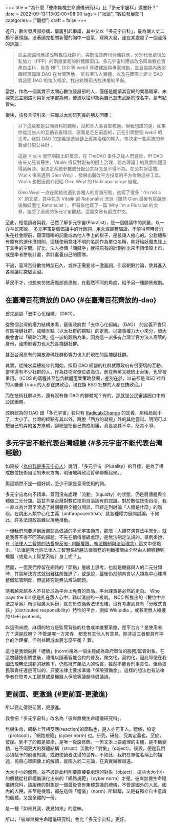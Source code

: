 +++
title = "為什麼「彼岸無機生命禮儀研究科」比「多元宇宙科」還要好？"
date = 2022-09-13T13:02:00+08:00
tags = ["社論", "數位發展部"]
categories = ["觀想"]
draft = false
+++

近日，數位發展部掛牌，屢屢引起爭議，其中又以「多元宇宙科」，最為讓人丈二摸不著頭腦。憑著讀完相關新聞的胸中一股氣，寫興大發，遂在某處發了一個淺薄的評論：

> 民主網路司應該改叫數位社群司，與數位政府司倆倆對應，分別代表處理公私協力（PPP）的兩邊業務的群體跟窗口。多元宇宙科應該改名叫做數位資產自主科，負責 NFT, DID 等 web3 基礎建設與專案推動，並且協調內政部跟經濟部讓 DAO 在台灣落地， 能有準法人實體，以及在國際上建立 DAO 與我國 DAO 的接入框架，找出跨境司法裁決權的平衡。

當然，作為一個其實不太關心數位發展部的人，僅僅是閱讀其官網的業務職掌，未深究民主網路司與多元宇宙為何，便憑以往印象與自己意志武斷的取名字，是有點冒失。

很快，該發言便引來一任職以太坊研究員的朋友回覆：

> 以下這些都是公開資料的觀察，沒和本人事實查核過。但我想講的是，如果你從這些人的互動去看得話，唐鳳是走在前面的，正在引領整個 web3 的思考。我對 DAO 的定義是透過鏈上蒐集治理的輸入，來決定一些系統的參數或分配公共財 。
>
> 這是 Vitalik 很早期提出的概念，在 TheDAO 事件之後人們避談，但 DAO 後來又死者蘇生。Vitalik 很反對現有的鏈上治理，認為理論上的買票問題沒得到解決。但決定系統參數或分配公共財又是不得不為。在公共財這塊， Vitalik 後來遇到 Glen Weyl ，發展出魔改平方投票的平方金融這些工具。Vitalik 也把唐鳳介紹給 Glen Weyl 的 Radicalxchange 組織。
>
> Glen Weyl 一直在爬梳他遇到各種人的意識形態，他寫了很多 "I'm not a X" 的文章，其中包含 Vitalik 的 Rationalist 流派（雖然 Glen 最後有寫說他後悔妖魔化 Rationalist ）。但最後他寫了一篇 Why I'm a Pluralist 的文章，接受了唐鳳的多元宇宙觀點。這篇文章有翻成中文。

至此，相信讀者與我，已然了解多元宇宙(Pluralist)，是一個倡議中的詞彙。以一介平民來說， 多元宇宙是個倡議中的行銷詞，用未經實務驗證，不曉得何時會消失在社會眼前，艱深隱晦的詞彙成為他人手上的棋子，是最讓人擔心的。公務體系有原有的運作潛規則，這樣使用意味不明的名詞作為單位名稱，剛好給妖魔鬼怪上下其手的空間。好比，法人換個「關鍵字」就把原有的計劃推出來申請借殼上市，或是學者拼裝計畫，拿計畫養自己的團隊。

不過，臺灣苦待數位轉型已久，或許正需要此一激進詞，引起朝野討論，使其進入各黨議程突破泥沼。

草民不才，也想來仿效唐鳳部長思維，在截然不同的角度，給予另一種願景規劃。


## 在臺灣百花齊放的 DAO {#在臺灣百花齊放的-dao}

首先談談「去中心化組織」（DAO）。

從整個台灣的權力結構來看，最後政府對「去中心化組織」（DAO） 的定義不會只有區塊鏈社群，或精准點（以太社群的觀點）的定義。以議事權力大小來分，很大機會會以「網路治理」這一派的觀點為準，因為這一派多有台灣半官方法人高管的身份，國際影響力也大於區塊鏈社群。

甚至台灣原有的開放源碼社群影響力也大於現在的區塊鏈社群。

其實，從陳水扁總統年代開始，採用 DAO 經營的社群就跟政府有很密切的互動。當年還有不少社群的人，作為技術官僚位處高位，而在蔡英文總統上台後，也曾被重用。（ICOS 的議程甚至包含軟體產業策略發展，差別在於，以前都是 BSD 社群的人嫌棄 Linux 的人都在搞政治，現在換 BSD 社群的人都在搞政治。）

而在技術社群以外，還有沒有像 DAO 的群體呢？有的，那就是公民審議圈口中的公民團體。

政府認為的 DAO 跟「多元宇宙」若只有 [RadicalxChange](https://pdis.nat.gov.tw/zh-TW/blog/%E7%82%BA%E4%BD%95%E6%88%91%E6%98%AF%E5%A4%9A%E5%85%83%E5%AE%87%E5%AE%99%E4%BA%BA/) 的定義，那格局就小了，太小了。台灣的經驗有其以外，跳脫「西方的凝視」外的其他嘗試。明明可以把自己的弄的各方來朝，卻總是把自己做成附庸，真是哀其不幸，怒其不爭。


## 多元宇宙不能代表台灣經驗 {#多元宇宙不能代表台灣經驗}

如果按〈[為何我是多元宇宙人](https://pdis.nat.gov.tw/zh-TW/blog/%E7%82%BA%E4%BD%95%E6%88%91%E6%98%AF%E5%A4%9A%E5%85%83%E5%AE%87%E5%AE%99%E4%BA%BA/)〉說明，「多元宇宙（Plurality）的目標，是為了構成數位技術自洽的未來方向，明確地與政治哲學聯繫起來。」

那這顯然不是一個好詞，至少不該是臺灣使用的詞。

多元宇宙為何不精準，蓋因沒有處理「流動」（liquidty）的狀態，仍是將個體與全體做二元分類。這並不是台灣對數位技術自洽該有的認識。對於數位技術自洽，我一直以為台灣早渡過了將個體與全體分開談，已經走到討論「人類是什麼」的階段。在跳出人類中心化主義（anthropocentrism）就各種權力展開討論，不如此，許多法規政策難以落地推動。

一但我們想要達到唐鳳部長倡議的多元宇宙願景，那麼「人類在演算法中異化」就是我等不得不回答的課題。不先在價值層級處理，是無法制定法規的。舉例來說，在[〈法律人工智慧的法哲學反省- 判斷權限、執法機制與法治理念〉](https://www.ea.sinica.edu.tw/QDown.ashx?ID=6975)這文中便點出，「法律是否允許法律人工智慧系統將法律事務的判斷權限由全然由人類移轉到機器（或是人工智慧系統）身上呢？」。

然而，一但我們停留在網路的「節點」層級上思考，也就是機器與人的二元分類時，其實解決方式就很難往前推進了，或是說，最後仍然傾向會以人類為中心建構整個監管制度，但這終究是無法解決問題。

隨著越來越多人不甘於成為平台上免費的商品，平台課責是必然的走向。 Who pays the bill 便是扎在眾人心中，難以消出的一根刺。
NCC 所推出的〈數位中介法之草案〉所引起廣大糾紛，就在於依循舊法律思維，沒有考慮到具有「分散式責任」(distributed responsibility）特性的平台，例如 Wikipidia ，或甚至無人維護的 DeFi protocol。

以這例來說，麻煩的地方是監管背後的社會成本誰要承擔，是平台方？是使用者方？還是政府？ 不管是哪一方來弄，都會有其他人有意見，除非這三者都具有平台的治理權，但利益跟成本要怎麼平衡？ 難。

這也是我傾向將「禮儀」(norm)視為一個主體成為政府單位的服務/監管對象。在區塊鏈技術問世後，禮儀以隨著智能合約的普及，條文化，契約化，因此即便在我國法規無法規範的狀態下，仍然擁有類法人的性質，雖然不能負刑事責任，但負擔民事責任還是可以的，只要法律上要求準備「保險預備金」。這樣的想法也有法律學者在思考人工智慧或是機器人保險等議題時倡議過。


## 更前面、更激進 {#更前面-更激進}

所以要走得更前面，更激進。

我會把「多元宇宙科」改名為「彼岸無機生命禮儀研究科」。

無機生命，網路上互相反應(reaction)的節點也，是人亦可非人。禮儀，協定（protocol），「網路規範」(cyber norm) 也。研究，研發，究其定義也。至於，彼岸。到不了的都是彼岸，是唯一後設修飾。一但文本上要處理的主體，是不斷變動，在不同更大的群體結構（struct）流動的「對象」（object）。後設，便是我們必須賦予的前置知識，或迫使讀者沈浸的世界。不如此，我們在單位名稱上的描述，民眾心智圖像上的解讀，就陷入於二元論，在真實越離越遠。

大大小小的個體，並不該是此科別要直接要處理的對象（object），這些大大小小的個體從社群禮儀演化出來的「網路規範」（cyber norm）才是。彼岸無機生命禮儀研究科，該服務的對象是一個最後會有集體意識的禮儀，不管是國外的人民，國內的人民，甚至是機器，都在這個「禮儀」（norm）所聯繫，又是有獨立自主意識的個體，又是全體的一份。

是一種「如來見我，我見如來」的意味。

所以，「彼岸無機生命禮儀研究科」會比「多元宇宙科」更好。

